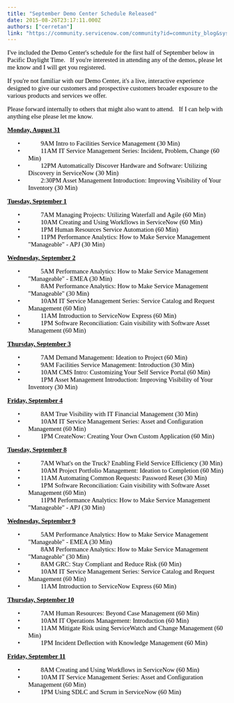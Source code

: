 ```yaml
---
title: "September Demo Center Schedule Released"
date: 2015-08-26T23:17:11.000Z
authors: ["cerretan"]
link: "https://community.servicenow.com/community?id=community_blog&sys_id=e38caae1dbd0dbc01dcaf3231f961918"
---
```

<p style="color: #000000; font-family: Calibri, sans-serif; font-size: 14px;"><span style="font-size: 11pt; font-family: Calibri;">I've included the Demo Center's schedule for the first half of September below in Pacific Daylight Time.   If you're interested in attending any of the demos, please let me know and I will get you registered.</span></p><p></p><p style="color: #000000; font-family: Calibri, sans-serif; font-size: 14px;"><span style="font-size: 11pt; font-family: Calibri;">If you're not familiar with our Demo Center, it's a live, interactive experience designed to give our customers and prospective customers broader exposure to the various products and services we offer.</span></p><p></p><p style="color: #000000; font-family: Calibri, sans-serif; font-size: 14px;"><span style="font-size: 11pt; font-family: Calibri;">Please forward internally to others that might also want to attend.   If I can help with anything else please let me know.   </span></p><p></p><p style="color: #000000; font-family: Calibri, sans-serif; font-size: 14px;"><strong style=": ; font-size: 11pt; font-family: Calibri; text-decoration: underline;">Monday, August 31</strong></p><p></p><p style="color: #000000; font-family: Calibri, sans-serif; font-size: 14px; margin: 0 0 0 0.5in; text-indent: -0.25in;"><span style="font-size: 11pt; font-family: Calibri;">•             </span><span style="font-size: 11pt; font-family: Calibri;">9AM Intro to Facilities Service Management (30 Min)</span></p><p style="color: #000000; font-family: Calibri, sans-serif; font-size: 14px; margin: 0 0 0 0.5in; text-indent: -0.25in;"><span style="font-size: 11pt; font-family: Calibri;">•             </span><span style="font-size: 11pt; font-family: Calibri;">11AM IT Service Management Series: Incident, Problem, Change (60 Min)</span></p><p style="color: #000000; font-family: Calibri, sans-serif; font-size: 14px; margin: 0 0 0 0.5in; text-indent: -0.25in;"><span style="font-size: 11pt; font-family: Calibri;">•             </span><span style="font-size: 11pt; font-family: Calibri;">12PM Automatically Discover Hardware and Software: Utilizing Discovery in ServiceNow (30 Min)</span></p><p style="color: #000000; font-family: Calibri, sans-serif; font-size: 14px; margin: 0 0 0 0.5in; text-indent: -0.25in;"><span style="font-size: 11pt; font-family: Calibri;">•             </span><span style="font-size: 11pt; font-family: Calibri;">2:30PM Asset Management Introduction: Improving Visibility of Your Inventory (30 Min)</span></p><p></p><p style="color: #000000; font-family: Calibri, sans-serif; font-size: 14px;"><strong style=": ; font-size: 11pt; font-family: Calibri; text-decoration: underline;">Tuesday, September 1</strong></p><p></p><p style="color: #000000; font-family: Calibri, sans-serif; font-size: 14px; margin: 0 0 0 0.5in; text-indent: -0.25in;"><span style="font-size: 11pt; font-family: Calibri;">•             </span><span style="font-size: 11pt; font-family: Calibri;">7AM Managing Projects: Utilizing Waterfall and Agile</span><span style="font-size: 11pt; font-family: Calibri;"> (60 Min)</span></p><p style="color: #000000; font-family: Calibri, sans-serif; font-size: 14px; margin: 0 0 0 0.5in; text-indent: -0.25in;"><span style="font-size: 11pt; font-family: Calibri;">•             </span><span style="font-size: 11pt; font-family: Calibri;">10AM Creating and Using Workflows in ServiceNow</span><span style="font-size: 11pt; font-family: Calibri;"> (60 Min)</span></p><p style="color: #000000; font-family: Calibri, sans-serif; font-size: 14px; margin: 0 0 0 0.5in; text-indent: -0.25in;"><span style="font-size: 11pt; font-family: Calibri;">•             </span><span style="font-size: 11pt; font-family: Calibri;">1PM Human Resources Service Automation</span><span style="font-size: 11pt; font-family: Calibri;"> (60 Min)</span></p><p style="color: #000000; font-family: Calibri, sans-serif; font-size: 14px; margin: 0 0 0 0.5in; text-indent: -0.25in;"><span style="font-size: 11pt; font-family: Calibri;">•             </span><span style="font-size: 11pt; font-family: Calibri;">11PM Performance Analytics: How to Make Service Management "Manageable" - APJ</span><span style="font-size: 11pt; font-family: Calibri;"> (30 Min)</span></p><p></p><p style="color: #000000; font-family: Calibri, sans-serif; font-size: 14px;"><strong style=": ; font-size: 11pt; font-family: Calibri; text-decoration: underline;">Wednesday, September 2</strong></p><p></p><p style="color: #000000; font-family: Calibri, sans-serif; font-size: 14px; margin: 0 0 0 0.5in; text-indent: -0.25in;"><span style="font-size: 11pt; font-family: Calibri;">•             </span><span style="font-size: 11pt; font-family: Calibri;">5AM Performance Analytics: How to Make Service Management "Manageable" - EMEA (30 Min)</span></p><p style="color: #000000; font-family: Calibri, sans-serif; font-size: 14px; margin: 0 0 0 0.5in; text-indent: -0.25in;"><span style="font-size: 11pt; font-family: Calibri;">•             </span><span style="font-size: 11pt; font-family: Calibri;">8AM Performance Analytics: How to Make Service Management "Manageable" (30 Min)</span></p><p style="color: #000000; font-family: Calibri, sans-serif; font-size: 14px; margin: 0 0 0 0.5in; text-indent: -0.25in;"><span style="font-size: 11pt; font-family: Calibri;">•             </span><span style="font-size: 11pt; font-family: Calibri;">10AM IT Service Management Series: Service Catalog and Request Management (60 Min)</span> </p><p style="color: #000000; font-family: Calibri, sans-serif; font-size: 14px; margin: 0 0 0 0.5in; text-indent: -0.25in;"><span style="font-size: 11pt; font-family: Calibri;">•             </span><span style="font-size: 11pt; font-family: Calibri;">11AM Introduction to ServiceNow Express (60 Min)</span></p><p style="color: #000000; font-family: Calibri, sans-serif; font-size: 14px; margin: 0 0 0 0.5in; text-indent: -0.25in;"><span style="font-size: 11pt; font-family: Calibri;">•             </span><span style="font-size: 11pt; font-family: Calibri;">1PM Software Reconciliation: Gain visibility with Software Asset Management (60 Min)</span></p><p></p><p style="color: #000000; font-family: Calibri, sans-serif; font-size: 14px;"><strong style=": ; font-size: 11pt; font-family: Calibri; text-decoration: underline;">Thursday, September 3</strong></p><p></p><p style="color: #000000; font-family: Calibri, sans-serif; font-size: 14px; margin: 0 0 0 0.5in; text-indent: -0.25in;"><span style="font-size: 11pt; font-family: Calibri;">•             </span><span style="font-size: 11pt; font-family: Calibri;">7AM Demand Management: Ideation to Project (60 Min)</span></p><p style="color: #000000; font-family: Calibri, sans-serif; font-size: 14px; margin: 0 0 0 0.5in; text-indent: -0.25in;"><span style="font-size: 11pt; font-family: Calibri;">•             </span><span style="font-size: 11pt; font-family: Calibri;">9AM Facilities Service Management: Introduction (30 Min)</span></p><p style="color: #000000; font-family: Calibri, sans-serif; font-size: 14px; margin: 0 0 0 0.5in; text-indent: -0.25in;"><span style="font-size: 11pt; font-family: Calibri;">•             </span><span style="font-size: 11pt; font-family: Calibri;">10AM CMS Intro: Customizing Your Self Service Portal (60 Min)</span></p><p style="color: #000000; font-family: Calibri, sans-serif; font-size: 14px; margin: 0 0 0 0.5in; text-indent: -0.25in;"><span style="font-size: 11pt; font-family: Calibri;">•             </span><span style="font-size: 11pt; font-family: Calibri;">1PM Asset Management Introduction: Improving Visibility of Your Inventory (30 Min)</span> </p><p></p><p style="color: #000000; font-family: Calibri, sans-serif; font-size: 14px;"><strong style=": ; font-size: 11pt; font-family: Calibri; text-decoration: underline;">Friday, September 4</strong></p><p></p><p style="color: #000000; font-family: Calibri, sans-serif; font-size: 14px; margin: 0 0 0 0.5in; text-indent: -0.25in;"><span style="font-size: 11pt; font-family: Calibri;">•             </span><span style="font-size: 11pt; font-family: Calibri;">8AM True Visibility with IT Financial Management (30 Min)</span></p><p style="color: #000000; font-family: Calibri, sans-serif; font-size: 14px; margin: 0 0 0 0.5in; text-indent: -0.25in;"><span style="font-size: 11pt; font-family: Calibri;">•             </span><span style="font-size: 11pt; font-family: Calibri;">10AM IT Service Management Series: Asset and Configuration Management (60 Min)</span></p><p style="color: #000000; font-family: Calibri, sans-serif; font-size: 14px; margin: 0 0 0 0.5in; text-indent: -0.25in;"><span style="font-size: 11pt; font-family: Calibri;">•             </span><span style="font-size: 11pt; font-family: Calibri;">1PM CreateNow: Creating Your Own Custom Application (60 Min)</span></p><p style="color: #000000; font-family: Calibri, sans-serif; font-size: 14px;"><span style="font-size: 11pt; font-family: Calibri;"> </span></p><p style="color: #000000; font-family: Calibri, sans-serif; font-size: 14px;"><strong style=": ; font-size: 11pt; font-family: Calibri; text-decoration: underline;">Tuesday, September 8</strong></p><p></p><p style="color: #000000; font-family: Calibri, sans-serif; font-size: 14px; margin: 0 0 0 0.5in; text-indent: -0.25in;"><span style="font-size: 11pt; font-family: Calibri;">•             </span><span style="font-size: 11pt; font-family: Calibri;">7AM What's on the Truck? Enabling Field Service Efficiency (30 Min)</span></p><p style="color: #000000; font-family: Calibri, sans-serif; font-size: 14px; margin: 0 0 0 0.5in; text-indent: -0.25in;"><span style="font-size: 11pt; font-family: Calibri;">•             </span><span style="font-size: 11pt; font-family: Calibri;">10AM Project Portfolio Management: Ideation to Completion (60 Min)</span></p><p style="color: #000000; font-family: Calibri, sans-serif; font-size: 14px; margin: 0 0 0 0.5in; text-indent: -0.25in;"><span style="font-size: 11pt; font-family: Calibri;">•             </span><span style="font-size: 11pt; font-family: Calibri;">11AM Automating Common Requests: Password Reset (30 Min)</span></p><p style="color: #000000; font-family: Calibri, sans-serif; font-size: 14px; margin: 0 0 0 0.5in; text-indent: -0.25in;"><span style="font-size: 11pt; font-family: Calibri;">•             </span><span style="font-size: 11pt; font-family: Calibri;">1PM Software Reconciliation: Gain visibility with Software Asset Management (60 Min)</span><span style="font-size: 11pt; font-family: Calibri;"> </span></p><p style="color: #000000; font-family: Calibri, sans-serif; font-size: 14px; margin: 0 0 0 0.5in; text-indent: -0.25in;"><span style="font-size: 11pt; font-family: Calibri;">•             </span><span style="font-size: 11pt; font-family: Calibri;">11PM Performance Analytics: How to Make Service Management "Manageable" - APJ (30 Min)</span></p><p></p><p style="color: #000000; font-family: Calibri, sans-serif; font-size: 14px;"><strong style=": ; font-size: 11pt; font-family: Calibri; text-decoration: underline;">Wednesday, September 9</strong></p><p></p><p style="color: #000000; font-family: Calibri, sans-serif; font-size: 14px; margin: 0 0 0 0.5in; text-indent: -0.25in;"><span style="font-size: 11pt; font-family: Calibri;">•             </span><span style="font-size: 11pt; font-family: Calibri;">5AM Performance Analytics: How to Make Service Management "Manageable" - EMEA (30 Min)</span></p><p style="color: #000000; font-family: Calibri, sans-serif; font-size: 14px; margin: 0 0 0 0.5in; text-indent: -0.25in;"><span style="font-size: 11pt; font-family: Calibri;">•             </span><span style="font-size: 11pt; font-family: Calibri;">8AM Performance Analytics: How to Make Service Management "Manageable" (30 Min)</span></p><p style="color: #000000; font-family: Calibri, sans-serif; font-size: 14px; margin: 0 0 0 0.5in; text-indent: -0.25in;"><span style="font-size: 11pt; font-family: Calibri;">•             </span><span style="font-size: 11pt; font-family: Calibri;">8AM GRC: Stay Compliant and Reduce Risk (60 Min)</span></p><p style="color: #000000; font-family: Calibri, sans-serif; font-size: 14px; margin: 0 0 0 0.5in; text-indent: -0.25in;"><span style="font-size: 11pt; font-family: Calibri;">•             </span><span style="font-size: 11pt; font-family: Calibri;">10AM IT Service Management Series: Service Catalog and Request Management (60 Min)</span></p><p style="color: #000000; font-family: Calibri, sans-serif; font-size: 14px; margin: 0 0 0 0.5in; text-indent: -0.25in;"><span style="font-size: 11pt; font-family: Calibri;">•             </span><span style="font-size: 11pt; font-family: Calibri;">11AM Introduction to ServiceNow Express (60 Min)</span></p><p></p><p style="color: #000000; font-family: Calibri, sans-serif; font-size: 14px;"><strong style=": ; font-size: 11pt; font-family: Calibri; text-decoration: underline;">Thursday, September 10</strong></p><p></p><p style="color: #000000; font-family: Calibri, sans-serif; font-size: 14px; margin: 0 0 0 0.5in; text-indent: -0.25in;"><span style="font-size: 11pt; font-family: Calibri;">•             </span><span style="font-size: 11pt; font-family: Calibri;">7AM Human Resources: Beyond Case Management (60 Min)</span></p><p style="color: #000000; font-family: Calibri, sans-serif; font-size: 14px; margin: 0 0 0 0.5in; text-indent: -0.25in;"><span style="font-size: 11pt; font-family: Calibri;">•             </span><span style="font-size: 11pt; font-family: Calibri;">10AM IT Operations Management: Introduction (60 Min)</span></p><p style="color: #000000; font-family: Calibri, sans-serif; font-size: 14px; margin: 0 0 0 0.5in; text-indent: -0.25in;"><span style="font-size: 11pt; font-family: Calibri;">•             </span><span style="font-size: 11pt; font-family: Calibri;">11AM Mitigate Risk using ServiceWatch and Change Management (60 Min)</span><span style="font-size: 11pt; font-family: Calibri;"> </span></p><p style="color: #000000; font-family: Calibri, sans-serif; font-size: 14px; margin: 0 0 0 0.5in; text-indent: -0.25in;"><span style="font-size: 11pt; font-family: Calibri;">•             </span><span style="font-size: 11pt; font-family: Calibri;">1PM Incident Deflection with Knowledge Management (60 Min)</span></p><p></p><p style="color: #000000; font-family: Calibri, sans-serif; font-size: 14px;"><strong style=": ; font-size: 11pt; font-family: Calibri; text-decoration: underline;">Friday, September 11</strong></p><p></p><p style="color: #000000; font-family: Calibri, sans-serif; font-size: 14px; margin: 0 0 0 0.5in; text-indent: -0.25in;"><span style="font-size: 11pt; font-family: Calibri;">•             </span><span style="font-size: 11pt; font-family: Calibri;">8AM Creating and Using Workflows in ServiceNow (60 Min)</span></p><p style="color: #000000; font-family: Calibri, sans-serif; font-size: 14px; margin: 0 0 0 0.5in; text-indent: -0.25in;"><span style="font-size: 11pt; font-family: Calibri;">•             </span><span style="font-size: 11pt; font-family: Calibri;">10AM IT Service Management Series: Asset and Configuration Management (60 Min)</span></p><p style="color: #000000; font-family: Calibri, sans-serif; font-size: 14px; margin: 0 0 0 0.5in; text-indent: -0.25in;"><span style="font-size: 11pt; font-family: Calibri;">•             </span><span style="font-size: 11pt; font-family: Calibri;">1PM Using SDLC and Scrum in ServiceNow (60 Min)</span></p>